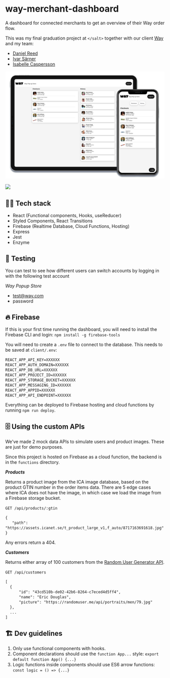 # way-merchant-dashboard

A dashboard for connected merchants to get an overview of their Way order flow.

This was my final graduation project at `</salt>` together with our client [Way](https://www.wayretail.co/) and my team:

- [Daniel Reed](https://github.com/kwaimind)
- [Ivar Särner](https://github.com/ivarsarner)
- [Isabelle Caspersson](https://github.com/Isabelle-123)

<img src="./images/preview.jpg" alt="preview" width="600"/>

[![](https://img.shields.io/badge/%F0%9F%94%A5-View%20on%20Firebase-orange)](https://way-merchant-dashboard.web.app/)

## 👨‍💻 Tech stack

- React (Functional components, Hooks, useReducer)
- Styled Components, React Transitions
- Firebase (Realtime Database, Cloud Functions, Hosting)
- Express
- Jest
- Enzyme

## 🧪 Testing

You can test to see how different users can switch accounts by logging in with the following test account

_Way Popup Store_

- test@way.com
- password

## 🔥 Firebase

If this is your first time running the dashboard, you will need to install the Firebase CLI and login: `npm install -g firebase-tools`

You will need to create a `.env` file to connect to the database. This needs to be saved at `client/.env`:

```
REACT_APP_API_KEY=XXXXXX
REACT_APP_AUTH_DOMAIN=XXXXXX
REACT_APP_DB_URL=XXXXXX
REACT_APP_PROJECT_ID=XXXXXX
REACT_APP_STORAGE_BUCKET=XXXXXX
REACT_APP_MESSAGING_ID=XXXXXX
REACT_APP_APPID=XXXXXX
REACT_APP_API_ENDPOINT=XXXXXX
```

Everything can be deployed to Firebase hosting and cloud functions by running `npm run deploy`.

## 🗄️ Using the custom APIs

We've made 2 mock data APIs to simulate users and product images. These are just for demo purposes.

Since this project is hosted on Firebase as a cloud function, the backend is in the `functions` directory.

**_Products_**

Returns a product image from the ICA image database, based on the product GTIN number in the order items data. There are 5 edge cases where ICA does not have the image, in which case we load the image from a Firebase storage bucket.

`GET /api/products/:gtin`

```
{
   "path": "https://assets.icanet.se/t_product_large_v1,f_auto/8717163691618.jpg"
}
```

Any errors return a 404.

**_Customers_**

Returns either array of 100 customers from the [Random User Generator API](https://randomuser.me/).

`GET /api/customers`

```
[
  {
      "id": "43cd510b-de02-42b6-8264-c7eced4d5ff4",
      "name": "Eric Douglas",
      "picture": "https://randomuser.me/api/portraits/men/79.jpg"
  },
  ...
]
```

## 🏗️ Dev guidelines

1. Only use functional components with hooks.
2. Component declarations should use the `function App...` style:
   `export default function App() {...}`
3. Logic functions inside components should use ES6 arrow functions:
   `const logic = () => {...}`
